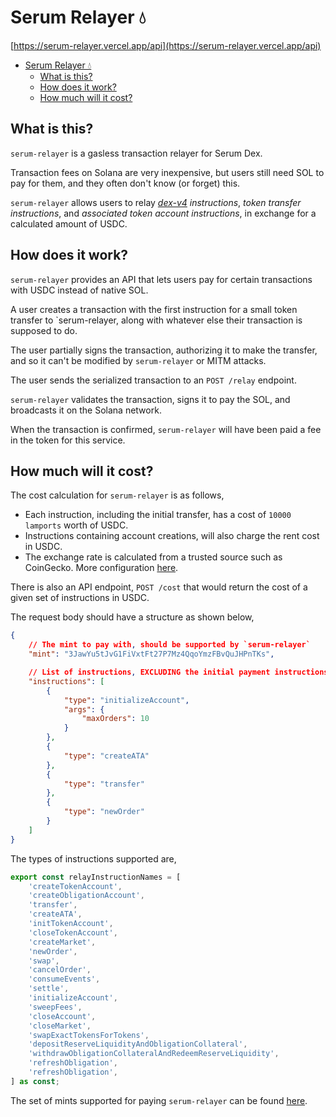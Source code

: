 # Serum Relayer 💧

[https://serum-relayer.vercel.app/api](https://serum-relayer.vercel.app/api)

- [Serum Relayer 💧](#serum-relayer-)
  - [What is this?](#what-is-this)
  - [How does it work?](#how-does-it-work)
  - [How much will it cost?](#how-much-will-it-cost)

## What is this?

`serum-relayer` is a gasless transaction relayer for Serum Dex.

Transaction fees on Solana are very inexpensive, but users still need SOL to pay for them, and they often don't know (or forget) this.

`serum-relayer` allows users to relay _[dex-v4](https://github.com/bonfida/dex-v4) instructions_, _token transfer instructions_, and _associated token account instructions_, in exchange for a calculated amount of USDC.

## How does it work?

`serum-relayer` provides an API that lets users pay for certain transactions with USDC instead of native SOL.

A user creates a transaction with the first instruction for a small token transfer to `serum-relayer, along with whatever else their transaction is supposed to do.

The user partially signs the transaction, authorizing it to make the transfer, and so it can't be modified by `serum-relayer` or MITM attacks.

The user sends the serialized transaction to an `POST /relay` endpoint.

`serum-relayer` validates the transaction, signs it to pay the SOL, and broadcasts it on the Solana network.

When the transaction is confirmed, `serum-relayer` will have been paid a fee in the token for this service.

## How much will it cost?

The cost calculation for `serum-relayer` is as follows,

-   Each instruction, including the initial transfer, has a cost of `10000 lamports` worth of USDC.
-   Instructions containing account creations, will also charge the rent cost in USDC.
-   The exchange rate is calculated from a trusted source such as CoinGecko. More configuration [here](config.json).

There is also an API endpoint, `POST /cost` that would return the cost of a given set of instructions in USDC.

The request body should have a structure as shown below,

```json
{
    // The mint to pay with, should be supported by `serum-relayer`
    "mint": "3JawYu5tJvG1FiVxtFt27P7Mz4QqoYmzFBvQuJHPnTKs",

    // List of instructions, EXCLUDING the initial payment instructions
    "instructions": [
        {
            "type": "initializeAccount",
            "args": {
                "maxOrders": 10
            }
        },
        {
            "type": "createATA"
        },
        {
            "type": "transfer"
        },
        {
            "type": "newOrder"
        }
    ]
}
```

The types of instructions supported are,

```javascript
export const relayInstructionNames = [
    'createTokenAccount',
    'createObligationAccount',
    'transfer',
    'createATA',
    'initTokenAccount',
    'closeTokenAccount',
    'createMarket',
    'newOrder',
    'swap',
    'cancelOrder',
    'consumeEvents',
    'settle',
    'initializeAccount',
    'sweepFees',
    'closeAccount',
    'closeMarket',
    'swapExactTokensForTokens',
    'depositReserveLiquidityAndObligationCollateral',
    'withdrawObligationCollateralAndRedeemReserveLiquidity',
    'refreshObligation',
    'refreshObligation',
] as const;
```

The set of mints supported for paying `serum-relayer` can be found [here](config.json).
